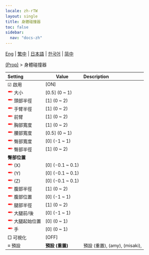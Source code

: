 ```yaml
---
locale: zh-rTW
layout: single
title: 身體碰撞器
toc: false
sidebar:
  nav: "docs-zh"
---
```

[Eng](/dancexr/menu/2025.4/prop/body_colliders) | [繁中](/tw/dancexr/menu/2025.4/prop/body_colliders) | [日本語](/jp/dancexr/menu/2025.4/prop/body_colliders) | [한국어](/kr/dancexr/menu/2025.4/prop/body_colliders) | [简中](/zh/dancexr/menu/2025.4/prop/body_colliders)

[(Prop)](../menu#(Prop)) > 身體碰撞器



| Setting | Value | Description |
| :--- | --- | :--- |
|<nobr> ☑ 啟用</nobr>| [ON] | 
|<nobr><img src="/images/icon/ic_slider.png" alt="slider icon"/> 大小</nobr>| [0.5] (0 ~ 1) | 
|<nobr><img src="/images/icon/ic_slider.png" alt="slider icon"/> 頭部半徑</nobr>| [1] (0 ~ 2) | 
|<nobr><img src="/images/icon/ic_slider.png" alt="slider icon"/> 手臂半徑</nobr>| [1] (0 ~ 2) | 
|<nobr><img src="/images/icon/ic_slider.png" alt="slider icon"/> 前臂</nobr>| [1] (0 ~ 2) | 
|<nobr><img src="/images/icon/ic_slider.png" alt="slider icon"/> 胸部寬度</nobr>| [1] (0 ~ 2) | 
|<nobr><img src="/images/icon/ic_slider.png" alt="slider icon"/> 腰部寬度</nobr>| [0.5] (0 ~ 1) | 
|<nobr><img src="/images/icon/ic_slider.png" alt="slider icon"/> 臀部寬度</nobr>| [0] (-1 ~ 1) | 
|<nobr><img src="/images/icon/ic_slider.png" alt="slider icon"/> 臀部半徑</nobr>| [1] (0 ~ 2) | 
|<nobr> <b>臀部位置</b></nobr>|| 
|<nobr><img src="/images/icon/ic_slider.png" alt="slider icon"/> (X)</nobr>| [0] (-0.1 ~ 0.1) | 
|<nobr><img src="/images/icon/ic_slider.png" alt="slider icon"/> (Y)</nobr>| [0] (-0.1 ~ 0.1) | 
|<nobr><img src="/images/icon/ic_slider.png" alt="slider icon"/> (Z)</nobr>| [0] (-0.1 ~ 0.1) | 
|<nobr><img src="/images/icon/ic_slider.png" alt="slider icon"/> 腹部半徑</nobr>| [1] (0 ~ 2) | 
|<nobr><img src="/images/icon/ic_slider.png" alt="slider icon"/> 腹部位置</nobr>| [0] (-1 ~ 1) | 
|<nobr><img src="/images/icon/ic_slider.png" alt="slider icon"/> 腿部半徑</nobr>| [1] (0 ~ 2) | 
|<nobr><img src="/images/icon/ic_slider.png" alt="slider icon"/> 大腿前/後</nobr>| [0] (-1 ~ 1) | 
|<nobr><img src="/images/icon/ic_slider.png" alt="slider icon"/> 大腿起始位置</nobr>| [0] (0 ~ 1) | 
|<nobr><img src="/images/icon/ic_slider.png" alt="slider icon"/> 手</nobr>| [0] (0 ~ 1) | 
|<nobr> □ 可視化</nobr>| [OFF] | 
|<nobr> ≡ 預設</nobr>| **預設 (重置)** | 預設 (重置), (amy), (misaki),  |
